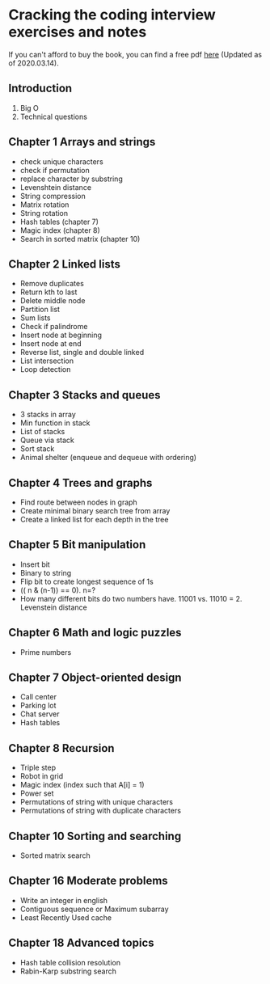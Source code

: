 # Cracking the coding interview exercises and notes

If you can't afford to buy the book, you can find a free pdf [here](http://ahmed-badawy.com/blog/wp-content/uploads/2018/10/Cracking-the-Coding-Interview-6th-Edition-189-Programming-Questions-and-Solutions.pdf) (Updated as of 2020.03.14).

## Introduction

1. Big O
2. Technical questions

## Chapter 1 Arrays and strings

* check unique characters
* check if permutation
* replace character by substring
* Levenshtein distance
* String compression
* Matrix rotation
* String rotation
* Hash tables (chapter 7)
* Magic index (chapter 8)
* Search in sorted matrix (chapter 10)

## Chapter 2 Linked lists

* Remove duplicates
* Return kth to last
* Delete middle node
* Partition list
* Sum lists
* Check if palindrome
* Insert node at beginning
* Insert node at end
* Reverse list, single and double linked
* List intersection
* Loop detection

## Chapter 3 Stacks and queues

* 3 stacks in array
* Min function in stack
* List of stacks
* Queue via stack
* Sort stack
* Animal shelter (enqueue and dequeue with ordering)

## Chapter 4 Trees and graphs

* Find route between nodes in graph
* Create minimal binary search tree from array
* Create a linked list for each depth in the tree

## Chapter 5 Bit manipulation

* Insert bit
* Binary to string
* Flip bit to create longest sequence of 1s
* (( n & (n-1)) == 0). n=?
* How many different bits do two numbers have. 11001 vs. 11010 = 2. Levenstein distance

## Chapter 6 Math and logic puzzles

* Prime numbers

## Chapter 7 Object-oriented design

* Call center
* Parking lot
* Chat server
* Hash tables

## Chapter 8 Recursion

* Triple step
* Robot in grid
* Magic index (index such that A[i] = 1)
* Power set
* Permutations of string with unique characters
* Permutations of string with duplicate characters

## Chapter 10 Sorting and searching

* Sorted matrix search

## Chapter 16 Moderate problems

* Write an integer in english
* Contiguous sequence or Maximum subarray
* Least Recently Used cache

## Chapter 18 Advanced topics

* Hash table collision resolution
* Rabin-Karp substring search
